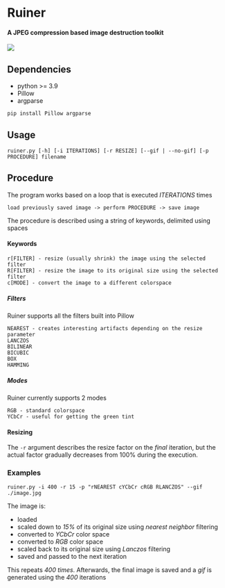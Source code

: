 # Ruiner
#### A JPEG compression based image destruction toolkit
![](example.gif)

## Dependencies
- python >= 3.9
- Pillow
- argparse
```
pip install Pillow argparse
```

## Usage
```
ruiner.py [-h] [-i ITERATIONS] [-r RESIZE] [--gif | --no-gif] [-p PROCEDURE] filename
```

## Procedure
The program works based on a loop that is executed *ITERATIONS* times

`load previously saved image -> perform PROCEDURE -> save image`

The procedure is described using a string of keywords, delimited using spaces
#### Keywords
```
r[FILTER] - resize (usually shrink) the image using the selected filter
R[FILTER] - resize the image to its original size using the selected filter
c[MODE] - convert the image to a different colorspace
```

##### Filters
Ruiner supports all the filters built into Pillow
```
NEAREST - creates interesting artifacts depending on the resize parameter
LANCZOS
BILINEAR
BICUBIC
BOX
HAMMING
```

##### Modes
Ruiner currently supports 2 modes
```
RGB - standard colorspace
YCbCr - useful for getting the green tint
```

#### Resizing
The `-r` argument describes the resize factor on the *final* iteration, 
but the actual factor gradually decreases from 100% during the execution.

### Examples
`ruiner.py -i 400 -r 15 -p "rNEAREST cYCbCr cRGB RLANCZOS" --gif ./image.jpg`

The image is:
- loaded
- scaled down to *15%* of its original size using *nearest neighbor* filtering
- converted to *YCbCr* color space
- converted to *RGB* color space
- scaled back to its original size using *Lanczos* filtering
- saved and passed to the next iteration

This repeats *400 times*. Afterwards, the final image is saved and a *gif* is generated using the *400* iterations 
